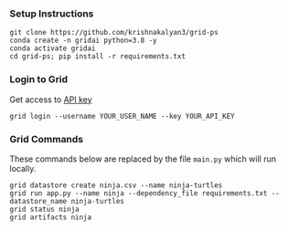 
### Setup Instructions

```
git clone https://github.com/krishnakalyan3/grid-ps
conda create -n gridai python=3.8 -y
conda activate gridai
cd grid-ps; pip install -r requirements.txt
```

### Login to Grid
Get access to [API key](https://platform.grid.ai/#/settings?tabId=apikey)

```
grid login --username YOUR_USER_NAME --key YOUR_API_KEY
```

### Grid Commands
These commands below are replaced by the file `main.py` which will run locally.

```
grid datastore create ninja.csv --name ninja-turtles
grid run app.py --name ninja --dependency_file requirements.txt --datastore_name ninja-turtles
grid status ninja
grid artifacts ninja
```
